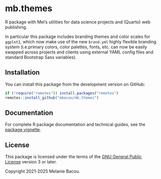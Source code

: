 # mb.themes

R package with Mel’s utilities for data science projects and (Quarto) web publishing. 

In particular this package includes branding themes and color scales for `ggplot2`, which now make use of the new `brand.yml` highly flexible branding system (i.e.primary colors, color palettes, fonts, etc. can now be easily swapped across projects and clients using external YAML config files and standard Bootstrap Sass variables).

## Installation

You can install this package from the development version on GitHub:

```r
if (!require("remotes")) install.packages("remotes")
remotes::install_github("mbacou/mb.themes")
```

## Documentation

For complete R package documentation and technical guides, see the [package vignette](https://mbacou.github.io/mb.themes/).

## License

This package is licensed under the terms of the [GNU General Public
License](https://www.gnu.org/licenses/gpl-3.0.html) version 3 or later.

Copyright 2021-2025 Melanie Bacou.

